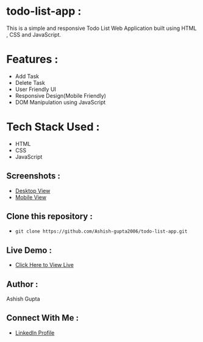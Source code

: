 # todo-list-app :
This is a simple and responsive  Todo List Web Application built using HTML , CSS and JavaScript. 

# Features :
- Add Task
- Delete Task
- User Friendly UI
- Responsive Design(Mobile Friendly)
- DOM Manipulation using JavaScript

# Tech Stack Used :
- HTML
- CSS
- JavaScript

## Screenshots :
- [Desktop View ](image/desktop-view.png)
- [Mobile View ](image/mobile-view.png)

## Clone this repository :
- ```git clone https://github.com/Ashish-gupta2006/todo-list-app.git```

## Live Demo :
- [Click Here to View Live](https://ashish-gupta2006.github.io/todo-list-app/)

## Author :
Ashish Gupta

## Connect With Me :
- [LinkedIn Profile](https://www.linkedin.com/in/ashish-gupta2006)
